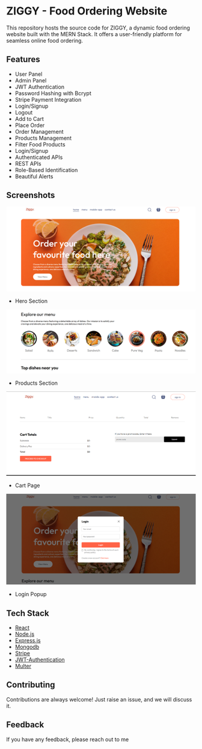 # ZIGGY - Food Ordering Website

This repository hosts the source code for ZIGGY, a dynamic food ordering website built with the MERN Stack. It offers a user-friendly platform for seamless online food ordering.

## Features

- User Panel
- Admin Panel
- JWT Authentication
- Password Hashing with Bcrypt
- Stripe Payment Integration
- Login/Signup
- Logout
- Add to Cart
- Place Order
- Order Management
- Products Management
- Filter Food Products
- Login/Signup
- Authenticated APIs
- REST APIs
- Role-Based Identification
- Beautiful Alerts

## Screenshots

![Hero](Screenshots/Hero_Section.png)
- Hero Section

![Products](Screenshots/Product_Section.png)
- Products Section

![Cart](Screenshots/Cart_Page.png)
- Cart Page

![Login](Screenshots/Login_Popup.png)
- Login Popup


## Tech Stack
* [React](https://reactjs.org/)
* [Node.js](https://nodejs.org/en)
* [Express.js](https://expressjs.com/)
* [Mongodb](https://www.mongodb.com/)
* [Stripe](https://stripe.com/)
* [JWT-Authentication](https://jwt.io/introduction)
* [Multer](https://www.npmjs.com/package/multer)


## Contributing

Contributions are always welcome!
Just raise an issue, and we will discuss it.

## Feedback

If you have any feedback, please reach out to me
